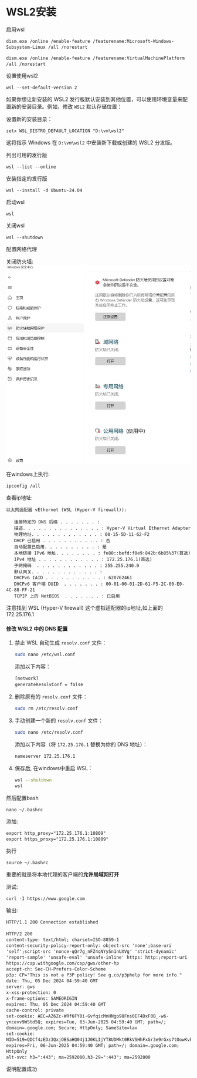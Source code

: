 # WSL2安装

启用wsl

```shell
dism.exe /online /enable-feature /featurename:Microsoft-Windows-Subsystem-Linux /all /norestart
```

```shell
dism.exe /online /enable-feature /featurename:VirtualMachinePlatform /all /norestart
```

设置使用wsl2

```
wsl --set-default-version 2
```

如果你想让新安装的 WSL2 发行版默认安装到其他位置，可以使用环境变量来配置新的安装目录。例如，修改 `WSL2` 默认存储位置：

设置新的安装目录：

```shell
setx WSL_DISTRO_DEFAULT_LOCATION "D:\vm\wsl2"
```

这将指示 Windows 在 `D:\vm\wsl2` 中安装新下载或创建的 WSL2 分发版。



列出可用的发行版

```
wsl --list --online
```



安装指定的发行版

```
wsl --install -d Ubuntu-24.04
```

启动wsl

```
wsl
```

关闭wsl

```
wsl --shutdown
```



配置网络代理


关闭防火墙:
![image-20241205125358364](assets/image-20241205125358364.png)



在windows上执行:

```shell
ipconfig /all
```

查看ip地址:

```shell
以太网适配器 vEthernet (WSL (Hyper-V firewall)):

   连接特定的 DNS 后缀 . . . . . . . :
   描述. . . . . . . . . . . . . . . : Hyper-V Virtual Ethernet Adapter
   物理地址. . . . . . . . . . . . . : 00-15-5D-11-62-F2
   DHCP 已启用 . . . . . . . . . . . : 否
   自动配置已启用. . . . . . . . . . : 是
   本地链接 IPv6 地址. . . . . . . . : fe80::befd:f0e9:842b:6b85%37(首选)
   IPv4 地址 . . . . . . . . . . . . : 172.25.176.1(首选)
   子网掩码  . . . . . . . . . . . . : 255.255.240.0
   默认网关. . . . . . . . . . . . . :
   DHCPv6 IAID . . . . . . . . . . . : 620762461
   DHCPv6 客户端 DUID  . . . . . . . : 00-01-00-01-2D-61-F5-2C-00-E0-4C-88-FF-21
   TCPIP 上的 NetBIOS  . . . . . . . : 已启用
```

注意找到 WSL (Hyper-V firewall) 这个虚拟适配器的ip地址,如上面的 172.25.176.1



#### **修改 WSL2 中的 DNS 配置**

1. 禁止 WSL 自动生成 `resolv.conf` 文件：

   ```bash
   sudo nano /etc/wsl.conf
   ```

   添加以下内容：

   ```bash
   [network]
   generateResolvConf = false
   ```

2. 删除原有的 `resolv.conf` 文件：

   ```bash
   sudo rm /etc/resolv.conf
   ```

3. 手动创建一个新的 `resolv.conf` 文件：

   ```bash
   sudo nano /etc/resolv.conf
   ```

   添加以下内容（将 `172.25.176.1` 替换为你的 DNS 地址）：

   ```bash
   nameserver 172.25.176.1
   ```

4. 保存后, 在windows中重启 WSL：

   ```bash
   wsl --shutdown
   wsl
   ```



然后配置bash

```shell
nano ~/.bashrc
```

添加:

```shell
export http_proxy="172.25.176.1:10809"
export https_proxy="172.25.176.1:10809"
```

执行

```shell
source ~/.bashrc
```

重要的就是将本地代理的客户端的**允许局域网打开**



测试:

```shell
curl -I https://www.google.com
```

输出:

```shell
HTTP/1.1 200 Connection established

HTTP/2 200
content-type: text/html; charset=ISO-8859-1
content-security-policy-report-only: object-src 'none';base-uri 'self';script-src 'nonce-qQr7g_nFZ4qNYySn1nUXVg' 'strict-dynamic' 'report-sample' 'unsafe-eval' 'unsafe-inline' https: http:;report-uri https://csp.withgoogle.com/csp/gws/other-hp
accept-ch: Sec-CH-Prefers-Color-Scheme
p3p: CP="This is not a P3P policy! See g.co/p3phelp for more info."
date: Thu, 05 Dec 2024 04:59:40 GMT
server: gws
x-xss-protection: 0
x-frame-options: SAMEORIGIN
expires: Thu, 05 Dec 2024 04:59:40 GMT
cache-control: private
set-cookie: AEC=AZ6Zc-WRf6FY8i-GvfqicMnHNgp98Fns0EF4DxF0B_-w6-yncevv9WStd5Q; expires=Tue, 03-Jun-2025 04:59:40 GMT; path=/; domain=.google.com; Secure; HttpOnly; SameSite=lax
set-cookie: NID=519=QDCf4zEDz3QxjOBSaHQ04j1J0KLIjYT8UDMkt0RkVSHhFxGr3e9rGxs7tOowKvk2fhbi_ng4_hLpMUV7wdds6GjpFRVwiXYrpym5rxqtayhLzWrnsHtq1zdhdRnB2NLjB1ZigDif2U9nvH_h2V3E8wOw2RXQ2sM9Apcl3KVoH5m7eZiYZSxWLFovlPKW4dgbhgZ_NQ; expires=Fri, 06-Jun-2025 04:59:40 GMT; path=/; domain=.google.com; HttpOnly
alt-svc: h3=":443"; ma=2592000,h3-29=":443"; ma=2592000
```

说明配置成功



